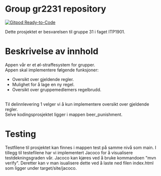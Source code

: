 # Group gr2231 repository

[![Gitpod Ready-to-Code](https://img.shields.io/badge/Gitpod-Ready--to--Code-blue?logo=gitpod)](https://gitpod.stud.ntnu.no/#https://gitlab.stud.idi.ntnu.no/it1901/groups-2022/gr2231/gr2231)

Dette prosjektet er besvarelsen til gruppe 31 i faget ITP1901.

# Beskrivelse av innhold
Appen vår er et øl-straffesystem for grupper. <br />
Appen skal implementere følgende funksjoner: 
* Oversikt over gjeldende regler. 
* Mulighet for å lage en ny regel. 
* Oversikt over gruppemedlemers regelbrudd.  

<br />
Til delinnlevering 1 velger vi å kun implementere oversikt over gjeldende regler. 
<br />
Selve kodingsprosjektet ligger i mappen beer_punishment.

# Testing 
Testfilene til prosjektet kan finnes i mappen test på samme nivå som main. I tillegg til testefilene har vi implementert Jacoco for å visualisere testdekningsgraden vår. Jacoco kan kjøres ved å bruke kommandoen "mvn verify".  Deretter kan v man isualisere dette ved å laste ned filen index.html som ligger under target/site/jacoco.  